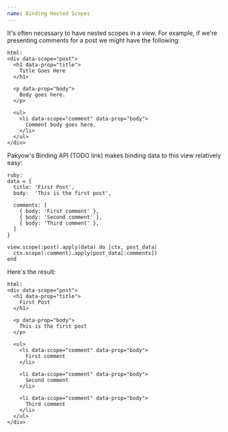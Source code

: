 ```yaml
---
name: Binding Nested Scopes
---
```


It's often necessary to have nested scopes in a view. For example, if we're presenting comments for a post we might have the following:

    html:
    <div data-scope="post">
      <h1 data-prop="title">
        Title Goes Here
      </h1>

      <p data-prop="body">
        Body goes here.
      </p>

      <ul>
        <li data-scope="comment" data-prop="body">
          Comment body goes here.
        </li>
      </ul>
    </div>

Pakyow's Binding API (TODO link) makes binding data to this view relatively easy:

    ruby:
    data = {
      title: 'First Post',
      body:  'This is the first post',

      comments: [
        { body: 'First comment' },
        { body: 'Second comment' },
        { body: 'Third comment' },
      ]
    }

    view.scope(:post).apply(data) do |ctx, post_data|
      ctx.scope(:comment).apply(post_data[:comments])
    end

Here's the result:

    html:
    <div data-scope="post">
      <h1 data-prop="title">
        First Post
      </h1>

      <p data-prop="body">
        This is the first post
      </p>

      <ul>
        <li data-scope="comment" data-prop="body">
          First comment
        </li>

        <li data-scope="comment" data-prop="body">
          Second comment
        </li>

        <li data-scope="comment" data-prop="body">
          Third comment
        </li>
      </ul>
    </div>
